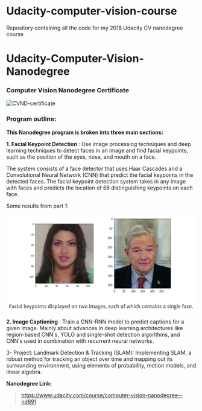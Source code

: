 # Udacity-computer-vision-course
Repository containing all the code for my 2018 Udacity CV nanodegree course 

# Udacity-Computer-Vision-Nanodegree

### Computer Vision Nanodegree Certificate


![CVND-certificate](https://i.imgur.com/Px8C0Ji.png)

### Program outline:

**This Nanodegree program is broken into three main sections:**

**1. Facial Keypoint Detection** : Use image processing techniques and deep learning techniques to detect faces in an image and find facial keypoints, such as the position of the eyes, nose, and mouth on a face.

The system consists of a face detector that uses Haar Cascades and a Convolutional Neural Network (CNN) that predict the facial keypoints in the detected faces. The facial keypoint detection system takes in any image with faces and predicts the location of 68 distinguishing keypoints on each face.

Some results from part 1:

![result](https://github.com/arungithub9/Udacity-computer-vision-course/blob/main/images/readme1.png?raw=true)

**2. Image Captioning** : Train a CNN-RNN model to predict captions for a given image. Mainly about advances in deep learning architectures like region-based CNN's, YOLO and single-shot detection algorithms, and CNN's used in combination with recurrent neural networks.

3- Project: Landmark Detection & Tracking (SLAM): Implementing SLAM, a robust method for tracking an object over time and mapping out its surrounding environment, using elements of probability, motion models, and linear algebra.

 **Nanodegree Link:**
> https://www.udacity.com/course/computer-vision-nanodegree--nd891


